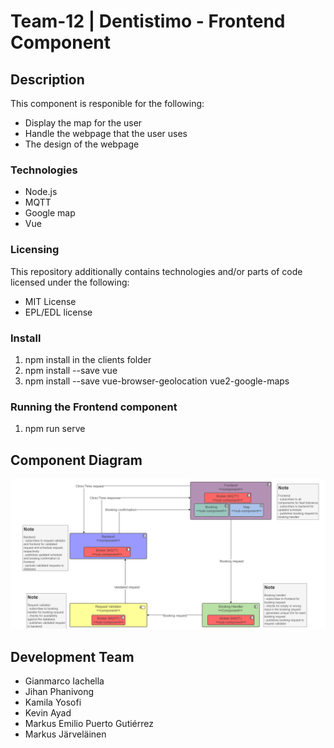 # Team-12 | Dentistimo - Frontend Component  

## Description

This component is responible for the following:

* Display the map for the user
* Handle the webpage that the user uses
* The design of the webpage

### Technologies

* Node.js
* MQTT
* Google map
* Vue


### Licensing

This repository additionally contains technologies and/or parts of code licensed under the following:
* MIT License
* EPL/EDL license

### Install

1. npm install in the clients folder 
2. npm install --save vue
3. npm install --save vue-browser-geolocation vue2-google-maps

### Running the Frontend component

1. npm run serve 

## Component Diagram

![Component Diagram](./Component_Diagram.png)

## Development Team

* Gianmarco Iachella
* Jihan Phanivong
* Kamila Yosofi
* Kevin Ayad
* Markus Emilio Puerto Gutiérrez
* Markus Järveläinen

